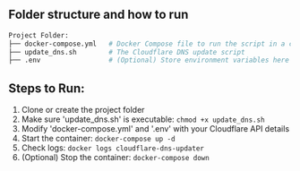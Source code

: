 
## Folder structure and how to run

```sh
Project Folder:
├── docker-compose.yml   # Docker Compose file to run the script in a container
├── update_dns.sh        # The Cloudflare DNS update script
├── .env                 # (Optional) Store environment variables here
```

## Steps to Run:
1. Clone or create the project folder
2. Make sure 'update_dns.sh' is executable:
   `chmod +x update_dns.sh`
3. Modify 'docker-compose.yml' and '.env' with your Cloudflare API details
4. Start the container:
   `docker-compose up -d`
5. Check logs:
   `docker logs cloudflare-dns-updater`
6. (Optional) Stop the container:
   `docker-compose down`
